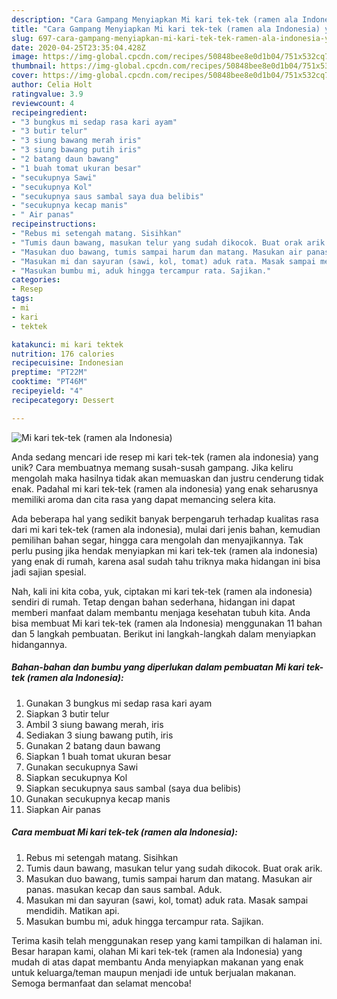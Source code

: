 ```yaml
---
description: "Cara Gampang Menyiapkan Mi kari tek-tek (ramen ala Indonesia) yang Menggugah Selera"
title: "Cara Gampang Menyiapkan Mi kari tek-tek (ramen ala Indonesia) yang Menggugah Selera"
slug: 697-cara-gampang-menyiapkan-mi-kari-tek-tek-ramen-ala-indonesia-yang-menggugah-selera
date: 2020-04-25T23:35:04.428Z
image: https://img-global.cpcdn.com/recipes/50848bee8e0d1b04/751x532cq70/mi-kari-tek-tek-ramen-ala-indonesia-foto-resep-utama.jpg
thumbnail: https://img-global.cpcdn.com/recipes/50848bee8e0d1b04/751x532cq70/mi-kari-tek-tek-ramen-ala-indonesia-foto-resep-utama.jpg
cover: https://img-global.cpcdn.com/recipes/50848bee8e0d1b04/751x532cq70/mi-kari-tek-tek-ramen-ala-indonesia-foto-resep-utama.jpg
author: Celia Holt
ratingvalue: 3.9
reviewcount: 4
recipeingredient:
- "3 bungkus mi sedap rasa kari ayam"
- "3 butir telur"
- "3 siung bawang merah iris"
- "3 siung bawang putih iris"
- "2 batang daun bawang"
- "1 buah tomat ukuran besar"
- "secukupnya Sawi"
- "secukupnya Kol"
- "secukupnya saus sambal saya dua belibis"
- "secukupnya kecap manis"
- " Air panas"
recipeinstructions:
- "Rebus mi setengah matang. Sisihkan"
- "Tumis daun bawang, masukan telur yang sudah dikocok. Buat orak arik."
- "Masukan duo bawang, tumis sampai harum dan matang. Masukan air panas. masukan kecap dan saus sambal. Aduk."
- "Masukan mi dan sayuran (sawi, kol, tomat) aduk rata. Masak sampai mendidih. Matikan api."
- "Masukan bumbu mi, aduk hingga tercampur rata. Sajikan."
categories:
- Resep
tags:
- mi
- kari
- tektek

katakunci: mi kari tektek 
nutrition: 176 calories
recipecuisine: Indonesian
preptime: "PT22M"
cooktime: "PT46M"
recipeyield: "4"
recipecategory: Dessert

---
```



![Mi kari tek-tek (ramen ala Indonesia)](https://img-global.cpcdn.com/recipes/50848bee8e0d1b04/751x532cq70/mi-kari-tek-tek-ramen-ala-indonesia-foto-resep-utama.jpg)

Anda sedang mencari ide resep mi kari tek-tek (ramen ala indonesia) yang unik? Cara membuatnya memang susah-susah gampang. Jika keliru mengolah maka hasilnya tidak akan memuaskan dan justru cenderung tidak enak. Padahal mi kari tek-tek (ramen ala indonesia) yang enak seharusnya memiliki aroma dan cita rasa yang dapat memancing selera kita.

Ada beberapa hal yang sedikit banyak berpengaruh terhadap kualitas rasa dari mi kari tek-tek (ramen ala indonesia), mulai dari jenis bahan, kemudian pemilihan bahan segar, hingga cara mengolah dan menyajikannya. Tak perlu pusing jika hendak menyiapkan mi kari tek-tek (ramen ala indonesia) yang enak di rumah, karena asal sudah tahu triknya maka hidangan ini bisa jadi sajian spesial.




Nah, kali ini kita coba, yuk, ciptakan mi kari tek-tek (ramen ala indonesia) sendiri di rumah. Tetap dengan bahan sederhana, hidangan ini dapat memberi manfaat dalam membantu menjaga kesehatan tubuh kita. Anda bisa membuat Mi kari tek-tek (ramen ala Indonesia) menggunakan 11 bahan dan 5 langkah pembuatan. Berikut ini langkah-langkah dalam menyiapkan hidangannya.

<!--inarticleads1-->

##### Bahan-bahan dan bumbu yang diperlukan dalam pembuatan Mi kari tek-tek (ramen ala Indonesia):

1. Gunakan 3 bungkus mi sedap rasa kari ayam
1. Siapkan 3 butir telur
1. Ambil 3 siung bawang merah, iris
1. Sediakan 3 siung bawang putih, iris
1. Gunakan 2 batang daun bawang
1. Siapkan 1 buah tomat ukuran besar
1. Gunakan secukupnya Sawi
1. Siapkan secukupnya Kol
1. Siapkan secukupnya saus sambal (saya dua belibis)
1. Gunakan secukupnya kecap manis
1. Siapkan  Air panas




<!--inarticleads2-->

##### Cara membuat Mi kari tek-tek (ramen ala Indonesia):

1. Rebus mi setengah matang. Sisihkan
1. Tumis daun bawang, masukan telur yang sudah dikocok. Buat orak arik.
1. Masukan duo bawang, tumis sampai harum dan matang. Masukan air panas. masukan kecap dan saus sambal. Aduk.
1. Masukan mi dan sayuran (sawi, kol, tomat) aduk rata. Masak sampai mendidih. Matikan api.
1. Masukan bumbu mi, aduk hingga tercampur rata. Sajikan.




Terima kasih telah menggunakan resep yang kami tampilkan di halaman ini. Besar harapan kami, olahan Mi kari tek-tek (ramen ala Indonesia) yang mudah di atas dapat membantu Anda menyiapkan makanan yang enak untuk keluarga/teman maupun menjadi ide untuk berjualan makanan. Semoga bermanfaat dan selamat mencoba!
